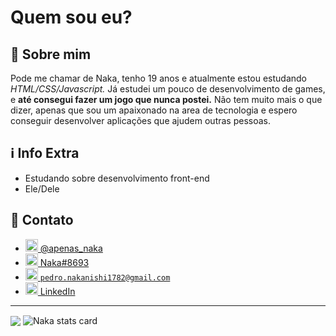 <h1>Quem sou eu?</h1>
<h2>🚀 Sobre mim</h2>
<p>Pode me chamar de Naka, tenho 19 anos e atualmente estou estudando  <em>HTML/CSS/Javascript.</em>
Já estudei um pouco de desenvolvimento de games, e <strong>até consegui fazer um jogo que nunca postei.</strong> Não tem muito mais o que dizer, apenas que sou um apaixonado na area de tecnologia e espero conseguir desenvolver aplicações que ajudem outras pessoas.</p>
<h2>&#x2139 Info Extra</h2>
<ul>
    <li>Estudando sobre desenvolvimento front-end</li>
    <li>Ele/Dele</li>
</ul>
<h2>&#x1F4F1 Contato</h2>
<div>
    <ul>
        <li>
            <a href="https://instagram.com/apenas_naka">
                <img src="https://cdn-icons-png.flaticon.com/512/174/174855.png" alt="Instagram Logo" width="20px" height="20px"> @apenas_naka
            </a>
        </li>
        <li>
            <a href="https://discord.com/app">
                <img src="https://cdn-icons.flaticon.com/png/512/3670/premium/3670157.png?token=exp=1648087309~hmac=e2e10382874a89e99910a7df3ba202f0" alt="Discord Logo" width="20px" height="20px"> Naka#8693
            </a>
        </li>
         <li>
            <a href="https://mail.google.com/mail">
                <img src="https://cdn-icons-png.flaticon.com/512/5968/5968534.png" alt="Google Mail Logo" width="20px" height="20px"> <code>pedro.nakanishi1782@gmail.com</code>
            </a>
        </li>
         <li>
            <a href="https://www.linkedin.com/in/pedro-nakanishi">
                <img src="https://cdn-icons-png.flaticon.com/512/174/174857.png" alt="LinkedIn Logo" width="20px" height="20px"> LinkedIn
            </a>
        </li>
    </ul>
</div>
<hr>

<img align="center" src="https://github-readme-stats.vercel.app/api/top-langs/?username=Naka)](https://github.com/anuraghazra/github-readme-stats)">

<img align="center" src="https://github-readme-stats.vercel.app/api?username=N4ka&show_icons=true&theme=default&title_color=000000&text_color=000000&bg_color=ffffff&count_private=true" alt="Naka stats card" custom_title="Naka Stats">

